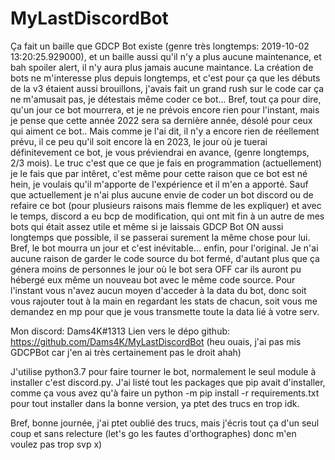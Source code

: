 # MyLastDiscordBot

Ça fait un baille que GDCP Bot existe (genre très longtemps: 2019-10-02 13:20:25.929000), et un baille aussi qu'il n'y a plus aucune maintenance, et bah spoiler alert, il n'y aura plus jamais aucune maintance. La création de bots ne m'interesse plus depuis longtemps, et c'est pour ça que les débuts de la v3 étaient aussi brouillons, j'avais fait un grand rush sur le code car ça ne m'amusait pas, je détestais même coder ce bot... Bref, tout ça pour dire, qu'un jour ce bot mourrera, et je ne prévois encore rien pour l'instant, mais je pense que cette année 2022 sera sa dernière année, désolé pour ceux qui aiment ce bot.. Mais comme je l'ai dit, il n'y a encore rien de réellement prévu, il ce peu qu'il soit encore là en 2023, le jour où je tuerai définitevement ce bot, je vous préviendrai en avance, (genre longtemps, 2/3 mois). Le truc c'est que ce que je fais en programmation (actuellement) je le fais que par intêret, c'est même pour cette raison que ce bot est né hein, je voulais qu'il m'apporte de l'expérience et il m'en a apporté. Sauf que actuellement je n'ai plus aucune envie de coder un bot discord ou de refaire ce bot (pour plusieurs raisons mais flemme de les expliquer) et avec le temps, discord a eu bcp de modification, qui ont mit fin à un autre de mes bots qui était assez utile et même si je laissais GDCP Bot ON aussi longtemps que possible, il se passerai surement la même chose pour lui. Bref, le bot mourra un jour et c'est inévitable... enfin, pour l'original. Je n'ai aucune raison de garder le code source du bot fermé, d'autant plus que ça génera moins de personnes le jour où le bot sera OFF car ils auront pu hébergé eux même un nouveau bot avec le même code source. Pour l'instant vous n'avez aucun moyen d'acceder à la data du bot, donc soit vous rajouter tout à la main en regardant les stats de chacun, soit vous me demandez en mp pour que je vous transmette toute la data lié à votre serv.
	

Mon discord: Dams4K#1313
Lien vers le dépo github: https://github.com/Dams4K/MyLastDiscordBot (heu ouais, j'ai pas mis GDCPBot car j'en ai très certainement pas le droit ahah)

J'utilise python3.7 pour faire tourner le bot, normalement le seul module à installer c'est discord.py. J'ai listé tout les packages que pip avait d'installer, comme ça vous avez qu'à faire un python -m pip install -r requirements.txt pour tout installer dans la bonne version, ya ptet des trucs en trop idk.
	

Bref, bonne journée, j'ai ptet oublié des trucs, mais j'écris tout ça d'un seul coup et sans relecture (let's go les fautes d'orthographes) donc m'en voulez pas trop svp x)
